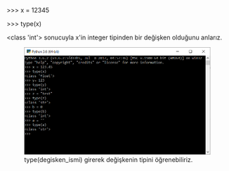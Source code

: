 <p>&gt;&gt;&gt; x = 12345</p>

<p>&gt;&gt;&gt; type(x)</p>

<p>&lt;class 'int'&gt; sonucuyla x'in integer tipinden bir değişken olduğunu anlarız.</p>

<figure class="wp-block-image size-large"><img src="/assets/images/python_variables.png" alt="" class="wp-image-596"/><figcaption>type(degisken_ismi) girerek değişkenin tipini öğrenebiliriz.</figcaption></figure>
